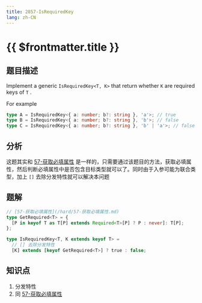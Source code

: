 ```yaml
---
title: 2857-IsRequiredKey
lang: zh-CN
---
```


# {{ $frontmatter.title }}

## 题目描述

Implement a generic `IsRequiredKey<T, K>` that return whether `K` are required keys of `T` .

For example

```typescript
type A = IsRequiredKey<{ a: number; b?: string }, 'a'>; // true
type B = IsRequiredKey<{ a: number; b?: string }, 'b'>; // false
type C = IsRequiredKey<{ a: number; b?: string }, 'b' | 'a'>; // false
```

## 分析

这题其实和 [57-获取必填属性](/hard/57-获取必填属性.md) 是一样的，只需要通过该题目的方法，获取必填属性，然后判断必填属性中是否包含目标类型就可以了。同时由于入参可能为联合类型，加上 `[]` 去除分发特性就可以解决本问题

## 题解

```ts
// [57-获取必填属性](/hard/57-获取必填属性.md)
type GetRequired<T> = {
  [P in keyof T as T[P] extends Required<T>[P] ? P : never]: T[P];
};

type IsRequiredKey<T, K extends keyof T> =
  // [] 去除分发特性
  [K] extends [keyof GetRequired<T>] ? true : false;
```

## 知识点

1. 分发特性
2. 同 [57-获取必填属性](/hard/57-获取必填属性.md)

